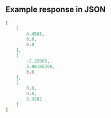 

## Example response in JSON

```json
[
    [
        4.4593,
        0.0,
        0.0
    ],
    [
        -2.22965,
        3.86186708,
        0.0
    ],
    [
        0.0,
        0.0,
        5.9282
    ]
]
```

